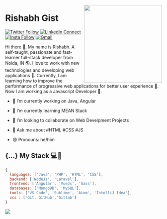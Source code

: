 <!--
### Hi there 👋

**rishabhgist/rishabhgist** is a ✨ _special_ ✨ repository because its `README.md` (this file) appears on your GitHub profile.

Here are some ideas to get you started:

- 🔭 I’m currently working on ...
- 🌱 I’m currently learning ...
- 👯 I’m looking to collaborate on ...
- 🤔 I’m looking for help with ...
- 💬 Ask me about ...
- 📫 How to reach me: ...
- 😄 Pronouns: ...
- ⚡ Fun fact: ...
-->

<a target="_blank" href="https://rishabhgist.com/"><img width="250" align="right" src="https://user-images.githubusercontent.com/58518192/87162442-bf3e8180-c2e7-11ea-9f2a-53a50306b7ce.gif"></a>

# Rishabh Gist 

[![Twitter Follow](https://img.shields.io/badge/dynamic/json.svg?color=14171A&labelColor=37474f&logo=twitter&logoColor=4fc3f7&label=&query=%24[0].followers_count&url=https%3A%2F%2Fcdn.syndication.twimg.com%2Fwidgets%2Ffollowbutton%2Finfo.json%3Fscreen_names%3DRishabhGist&suffix=%20Followers)](https://twitter.com/rishabhgist)
[![LinkedIn Connect](https://img.shields.io/badge/%20-Connect-black?color=14171A&labelColor=212121&logo=linkedin&logoColor=ffcc80)](https://www.linkedin.com/in/rishabhgist/)
[![Insta Follow](https://img.shields.io/badge/%20-Follow-black?color=14171A&labelColor=d81b60&logo=instagram&logoColor=ffffff)](https://www.instagram.com/rishabhgist/)
[![Gmail](https://img.shields.io/badge/%20-Send%20Mail-black?color=14171A&labelColor=ef5350&logo=gmail&logoColor=ffffff)](mailto:rishabhgist@gmail.com?subject=From%20GitHub&cc=rishabhgist@gmail.com&body=Hi,%20there.%20Found%20you%20from%20GitHub.)

Hi there 👋, My name is Rishabh. A self-taught, passionate and fast-learner full-stack developer from Noida, IN 🌎. I love to work with new technologies and developing web applications 🔭. Currently, I am learning how to improve the performance of progressive web applications for better user experience 🌱. Now I am working as a Javascript Developer 🚀.

- 🔭 I’m currently working on Java, Angular
- 🌱 I’m currently learning MEAN Stack
- 👯 I’m looking to collaborate on Web Develpment Projects
- 💬 Ask me about #HTML #CSS #JS

- 😄 Pronouns: he/him

## {...} My Stack 💻🚀

```js
{
  languages: ['Java', 'PHP', 'HTML', 'CSS'],
  backend: ['NodeJs', 'Laravel'],
  frontend: ['Angular', 'VueJs', 'Sass'],
  databases: ['MongoDB', 'MySQL'],
  tools: ['VS Code', 'Sublime', 'Atom', 'IntelliJ Idea'],
  vcs : ['Git, GitHub','Gitlab']
}
```

<img src="https://github-readme-stats.vercel.app/api/?username=rishabhgist&show_icons=true&title_color=#454441&icon_color=79ff97&text_color=#454441&bg_color=#dedcd7">
